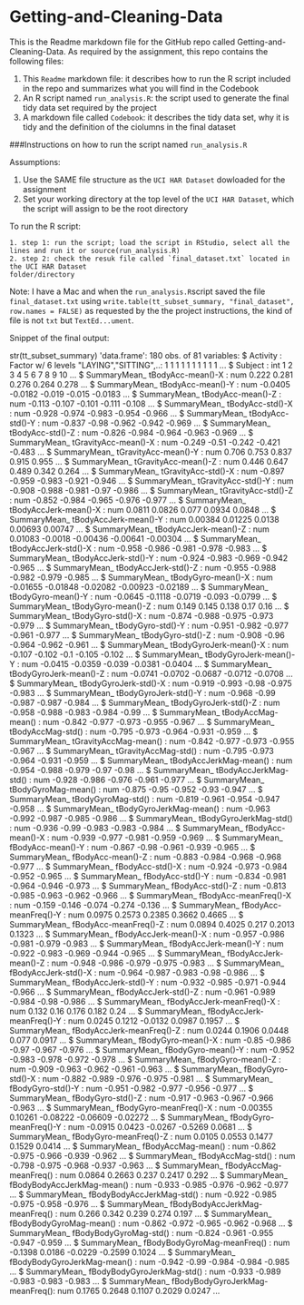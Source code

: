 Getting-and-Cleaning-Data
===========

This is the Readme markdown file for the GitHub repo called Getting-and-Cleaning-Data.
As required by the assignment, this repo contains the following files:

1. This `Readme` markdown file: it describes how to run the R script included in the repo and summarizes what you will find in the Codebook
2. An R script named `run_analysis.R`: the script used to generate the final tidy data set required by the project
3. A markdown file called `Codebook`: it describes the tidy data set, why it is tidy and the definition of the ciolumns in the final dataset
 
###Instructions on how to run the script named `run_analysis.R`

Assumptions: 

1. Use the SAME file structure as the `UCI HAR Dataset` dowloaded for the assignment
2. Set your working directory at the top level of the `UCI HAR Dataset`, which the script will assign to be the root directory
 
To run the R script:

<!-- -->
    1. step 1: run the script; load the script in RStudio, select all the lines and run it or source(run_analysis.R)
    2. step 2: check the resuk file called `final_dataset.txt` located in the UCI HAR Dataset             
    folder/directory

Note: I have a Mac and when the `run_analysis.R`script saved the file `final_dataset.txt` using `write.table(tt_subset_summary, "final_dataset", row.names = FALSE)` as requested by the the project instructions, the kind of file is not `txt` but `TextEd...ument`.

Snippet of the final output:

<!-- -->
   str(tt_subset_summary)
   'data.frame':	180 obs. of  81 variables:
   $ Activity                                    : Factor w/ 6 levels "LAYING","SITTING",..: 1 1 1 1 1 1 1 1 1 1 ...
   $ Subject                                     : int  1 2 3 4 5 6 7 8 9 10 ...
   $ SummaryMean_ tBodyAcc-mean()-X              : num  0.222 0.281 0.276 0.264 0.278 ...
   $ SummaryMean_ tBodyAcc-mean()-Y              : num  -0.0405 -0.0182 -0.019 -0.015 -0.0183 ...
   $ SummaryMean_ tBodyAcc-mean()-Z              : num  -0.113 -0.107 -0.101 -0.111 -0.108 ...
   $ SummaryMean_ tBodyAcc-std()-X               : num  -0.928 -0.974 -0.983 -0.954 -0.966 ...
   $ SummaryMean_ tBodyAcc-std()-Y               : num  -0.837 -0.98 -0.962 -0.942 -0.969 ...
   $ SummaryMean_ tBodyAcc-std()-Z               : num  -0.826 -0.984 -0.964 -0.963 -0.969 ...
   $ SummaryMean_ tGravityAcc-mean()-X           : num  -0.249 -0.51 -0.242 -0.421 -0.483 ...
   $ SummaryMean_ tGravityAcc-mean()-Y           : num  0.706 0.753 0.837 0.915 0.955 ...
   $ SummaryMean_ tGravityAcc-mean()-Z           : num  0.446 0.647 0.489 0.342 0.264 ...
   $ SummaryMean_ tGravityAcc-std()-X            : num  -0.897 -0.959 -0.983 -0.921 -0.946 ...
   $ SummaryMean_ tGravityAcc-std()-Y            : num  -0.908 -0.988 -0.981 -0.97 -0.986 ...
   $ SummaryMean_ tGravityAcc-std()-Z            : num  -0.852 -0.984 -0.965 -0.976 -0.977 ...
   $ SummaryMean_ tBodyAccJerk-mean()-X          : num  0.0811 0.0826 0.077 0.0934 0.0848 ...
   $ SummaryMean_ tBodyAccJerk-mean()-Y          : num  0.00384 0.01225 0.0138 0.00693 0.00747 ...
   $ SummaryMean_ tBodyAccJerk-mean()-Z          : num  0.01083 -0.0018 -0.00436 -0.00641 -0.00304 ...
   $ SummaryMean_ tBodyAccJerk-std()-X           : num  -0.958 -0.986 -0.981 -0.978 -0.983 ...
   $ SummaryMean_ tBodyAccJerk-std()-Y           : num  -0.924 -0.983 -0.969 -0.942 -0.965 ...
   $ SummaryMean_ tBodyAccJerk-std()-Z           : num  -0.955 -0.988 -0.982 -0.979 -0.985 ...
   $ SummaryMean_ tBodyGyro-mean()-X             : num  -0.01655 -0.01848 -0.02082 -0.00923 -0.02189 ...
   $ SummaryMean_ tBodyGyro-mean()-Y             : num  -0.0645 -0.1118 -0.0719 -0.093 -0.0799 ...
   $ SummaryMean_ tBodyGyro-mean()-Z             : num  0.149 0.145 0.138 0.17 0.16 ...
   $ SummaryMean_ tBodyGyro-std()-X              : num  -0.874 -0.988 -0.975 -0.973 -0.979 ...
   $ SummaryMean_ tBodyGyro-std()-Y              : num  -0.951 -0.982 -0.977 -0.961 -0.977 ...
   $ SummaryMean_ tBodyGyro-std()-Z              : num  -0.908 -0.96 -0.964 -0.962 -0.961 ...
   $ SummaryMean_ tBodyGyroJerk-mean()-X         : num  -0.107 -0.102 -0.1 -0.105 -0.102 ...
   $ SummaryMean_ tBodyGyroJerk-mean()-Y         : num  -0.0415 -0.0359 -0.039 -0.0381 -0.0404 ...
   $ SummaryMean_ tBodyGyroJerk-mean()-Z         : num  -0.0741 -0.0702 -0.0687 -0.0712 -0.0708 ...
   $ SummaryMean_ tBodyGyroJerk-std()-X          : num  -0.919 -0.993 -0.98 -0.975 -0.983 ...
   $ SummaryMean_ tBodyGyroJerk-std()-Y          : num  -0.968 -0.99 -0.987 -0.987 -0.984 ...
   $ SummaryMean_ tBodyGyroJerk-std()-Z          : num  -0.958 -0.988 -0.983 -0.984 -0.99 ...
   $ SummaryMean_ tBodyAccMag-mean()             : num  -0.842 -0.977 -0.973 -0.955 -0.967 ...
   $ SummaryMean_ tBodyAccMag-std()              : num  -0.795 -0.973 -0.964 -0.931 -0.959 ...
   $ SummaryMean_ tGravityAccMag-mean()          : num  -0.842 -0.977 -0.973 -0.955 -0.967 ...
   $ SummaryMean_ tGravityAccMag-std()           : num  -0.795 -0.973 -0.964 -0.931 -0.959 ...
   $ SummaryMean_ tBodyAccJerkMag-mean()         : num  -0.954 -0.988 -0.979 -0.97 -0.98 ...
   $ SummaryMean_ tBodyAccJerkMag-std()          : num  -0.928 -0.986 -0.976 -0.961 -0.977 ...
   $ SummaryMean_ tBodyGyroMag-mean()            : num  -0.875 -0.95 -0.952 -0.93 -0.947 ...
   $ SummaryMean_ tBodyGyroMag-std()             : num  -0.819 -0.961 -0.954 -0.947 -0.958 ...
   $ SummaryMean_ tBodyGyroJerkMag-mean()        : num  -0.963 -0.992 -0.987 -0.985 -0.986 ...
   $ SummaryMean_ tBodyGyroJerkMag-std()         : num  -0.936 -0.99 -0.983 -0.983 -0.984 ...
   $ SummaryMean_ fBodyAcc-mean()-X              : num  -0.939 -0.977 -0.981 -0.959 -0.969 ...
   $ SummaryMean_ fBodyAcc-mean()-Y              : num  -0.867 -0.98 -0.961 -0.939 -0.965 ...
   $ SummaryMean_ fBodyAcc-mean()-Z              : num  -0.883 -0.984 -0.968 -0.968 -0.977 ...
   $ SummaryMean_ fBodyAcc-std()-X               : num  -0.924 -0.973 -0.984 -0.952 -0.965 ...
   $ SummaryMean_ fBodyAcc-std()-Y               : num  -0.834 -0.981 -0.964 -0.946 -0.973 ...
   $ SummaryMean_ fBodyAcc-std()-Z               : num  -0.813 -0.985 -0.963 -0.962 -0.966 ...
   $ SummaryMean_ fBodyAcc-meanFreq()-X          : num  -0.159 -0.146 -0.074 -0.274 -0.136 ...
   $ SummaryMean_ fBodyAcc-meanFreq()-Y          : num  0.0975 0.2573 0.2385 0.3662 0.4665 ...
   $ SummaryMean_ fBodyAcc-meanFreq()-Z          : num  0.0894 0.4025 0.217 0.2013 0.1323 ...
   $ SummaryMean_ fBodyAccJerk-mean()-X          : num  -0.957 -0.986 -0.981 -0.979 -0.983 ...
   $ SummaryMean_ fBodyAccJerk-mean()-Y          : num  -0.922 -0.983 -0.969 -0.944 -0.965 ...
   $ SummaryMean_ fBodyAccJerk-mean()-Z          : num  -0.948 -0.986 -0.979 -0.975 -0.983 ...
   $ SummaryMean_ fBodyAccJerk-std()-X           : num  -0.964 -0.987 -0.983 -0.98 -0.986 ...
   $ SummaryMean_ fBodyAccJerk-std()-Y           : num  -0.932 -0.985 -0.971 -0.944 -0.966 ...
   $ SummaryMean_ fBodyAccJerk-std()-Z           : num  -0.961 -0.989 -0.984 -0.98 -0.986 ...
   $ SummaryMean_ fBodyAccJerk-meanFreq()-X      : num  0.132 0.16 0.176 0.182 0.24 ...
   $ SummaryMean_ fBodyAccJerk-meanFreq()-Y      : num  0.0245 0.1212 -0.0132 0.0987 0.1957 ...
   $ SummaryMean_ fBodyAccJerk-meanFreq()-Z      : num  0.0244 0.1906 0.0448 0.077 0.0917 ...
   $ SummaryMean_ fBodyGyro-mean()-X             : num  -0.85 -0.986 -0.97 -0.967 -0.976 ...
   $ SummaryMean_ fBodyGyro-mean()-Y             : num  -0.952 -0.983 -0.978 -0.972 -0.978 ...
   $ SummaryMean_ fBodyGyro-mean()-Z             : num  -0.909 -0.963 -0.962 -0.961 -0.963 ...
   $ SummaryMean_ fBodyGyro-std()-X              : num  -0.882 -0.989 -0.976 -0.975 -0.981 ...
   $ SummaryMean_ fBodyGyro-std()-Y              : num  -0.951 -0.982 -0.977 -0.956 -0.977 ...
   $ SummaryMean_ fBodyGyro-std()-Z              : num  -0.917 -0.963 -0.967 -0.966 -0.963 ...
   $ SummaryMean_ fBodyGyro-meanFreq()-X         : num  -0.00355 0.10261 -0.08222 -0.06609 -0.02272 ...
   $ SummaryMean_ fBodyGyro-meanFreq()-Y         : num  -0.0915 0.0423 -0.0267 -0.5269 0.0681 ...
   $ SummaryMean_ fBodyGyro-meanFreq()-Z         : num  0.0105 0.0553 0.1477 0.1529 0.0414 ...
   $ SummaryMean_ fBodyAccMag-mean()             : num  -0.862 -0.975 -0.966 -0.939 -0.962 ...
   $ SummaryMean_ fBodyAccMag-std()              : num  -0.798 -0.975 -0.968 -0.937 -0.963 ...
   $ SummaryMean_ fBodyAccMag-meanFreq()         : num  0.0864 0.2663 0.237 0.2417 0.292 ...
   $ SummaryMean_ fBodyBodyAccJerkMag-mean()     : num  -0.933 -0.985 -0.976 -0.962 -0.977 ...
   $ SummaryMean_ fBodyBodyAccJerkMag-std()      : num  -0.922 -0.985 -0.975 -0.958 -0.976 ...
   $ SummaryMean_ fBodyBodyAccJerkMag-meanFreq() : num  0.266 0.342 0.239 0.274 0.197 ...
   $ SummaryMean_ fBodyBodyGyroMag-mean()        : num  -0.862 -0.972 -0.965 -0.962 -0.968 ...
   $ SummaryMean_ fBodyBodyGyroMag-std()         : num  -0.824 -0.961 -0.955 -0.947 -0.959 ...
   $ SummaryMean_ fBodyBodyGyroMag-meanFreq()    : num  -0.1398 0.0186 -0.0229 -0.2599 0.1024 ...
   $ SummaryMean_ fBodyBodyGyroJerkMag-mean()    : num  -0.942 -0.99 -0.984 -0.984 -0.985 ...
   $ SummaryMean_ fBodyBodyGyroJerkMag-std()     : num  -0.933 -0.989 -0.983 -0.983 -0.983 ...
   $ SummaryMean_ fBodyBodyGyroJerkMag-meanFreq(): num  0.1765 0.2648 0.1107 0.2029 0.0247 ...
> 


 

 
 

 


